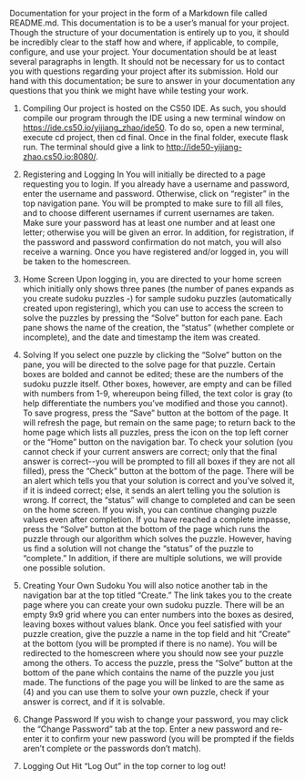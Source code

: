 Documentation for your project in the form of a Markdown file called README.md. This documentation is to be a user’s manual for your project. Though the structure of your documentation is entirely up to you, it should be incredibly clear to the staff how and where, if applicable, to compile, configure, and use your project. Your documentation should be at least several paragraphs in length. It should not be necessary for us to contact you with questions regarding your project after its submission. Hold our hand with this documentation; be sure to answer in your documentation any questions that you think we might have while testing your work.

1. Compiling
Our project is hosted on the CS50 IDE.  As such, you should compile our program through the IDE using a new terminal window on https://ide.cs50.io/yijiang_zhao/ide50.  To do so, open a new terminal, execute cd project, then cd final.  Once in the final folder, execute flask run.  The terminal should give a link to http://ide50-yijiang-zhao.cs50.io:8080/.

2. Registering and Logging In
You will initially be directed to a page requesting you to login.  If you already have a username and password, enter the username and password.  Otherwise, click on “register” in the top navigation pane. You will be prompted to make sure to fill all files, and to choose different usernames if current usernames are taken. Make sure your password has at least one number and at least one letter; otherwise you will be given an error. In addition, for registration, if the password and password confirmation do not match, you will also receive a warning. Once you have registered and/or logged in, you will be taken to the homescreen.

3. Home Screen
Upon logging in, you are directed to your home screen which initially only shows three panes (the number of panes expands as you create sudoku puzzles -) for sample sudoku puzzles (automatically created upon registering), which you can use to access the screen to solve the puzzles by pressing the “Solve” button for each pane. Each pane shows the name of the creation, the “status” (whether complete or incomplete), and the date and timestamp the item was created.

4. Solving
If you select one puzzle by clicking the “Solve” button on the pane, you will be directed to the solve page for that puzzle. Certain boxes are bolded and cannot be edited; these are the numbers of the sudoku puzzle itself. Other boxes, however, are empty and can be filled with numbers from 1-9, whereupon being filled, the text color is gray (to help differentiate the numbers you’ve modified and those you cannot).
To save progress, press the “Save” button at the bottom of the page. It will refresh the page, but remain on the same page; to return back to the home page which lists all puzzles, press the icon on the top left corner or the “Home” button on the navigation bar.
To check your solution (you cannot check if your current answers are correct; only that the final answer is correct--you will be prompted to fill all boxes if they are not all filled), press the “Check” button at the bottom of the page. There will be an alert which tells you that your solution is correct and you’ve solved it, if it is indeed correct; else, it sends an alert telling you the solution is wrong. If correct, the “status” will change to completed and can be seen on the home screen. If you wish, you can continue changing puzzle values even after completion.
If you have reached a complete impasse, press the “Solve” button at the bottom of the page which runs the puzzle through our algorithm which solves the puzzle. However, having us find a solution will not change the “status” of the puzzle to “complete.” In addition, if there are multiple solutions, we will provide one possible solution.

5. Creating Your Own Sudoku
You will also notice another tab in the navigation bar at the top titled “Create.” The link takes you to the create page where you can create your own sudoku puzzle. There will be an empty 9x9 grid where you can enter numbers into the boxes as desired, leaving boxes without values blank.  Once you feel satisfied with your puzzle creation, give the puzzle a name in the top field and hit “Create” at the bottom (you will be prompted if there is no name).  You will be redirected to the homescreen where you should now see your puzzle among the others. To access the puzzle, press the “Solve” button at the bottom of the pane which contains the name of the puzzle you just made. The functions of the page you will be linked to are the same as (4) and you can use them to solve your own puzzle, check if your answer is correct, and if it is solvable.

6. Change Password
If you wish to change your password, you may click the “Change Password” tab at the top. Enter a new password and re-enter it to confirm your new password (you will be prompted if the fields aren’t complete or the passwords don’t match).

7. Logging Out
Hit “Log Out” in the top corner to log out!

